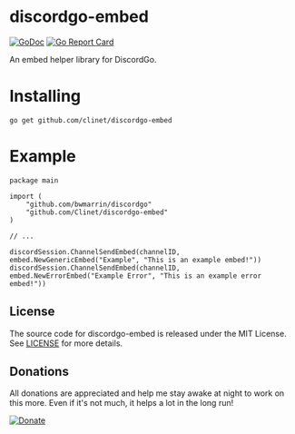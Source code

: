 # discordgo-embed

[![GoDoc](https://godoc.org/github.com/Clinet/discordgo-embed?status.svg)](https://godoc.org/github.com/Clinet/discordgo-embed)
[![Go Report Card](https://goreportcard.com/badge/github.com/Clinet/discordgo-embed)](https://goreportcard.com/report/github.com/Clinet/discordgo-embed)

An embed helper library for DiscordGo.

# Installing
`go get github.com/clinet/discordgo-embed`

# Example
```
package main

import (
    "github.com/bwmarrin/discordgo"
    "github.com/Clinet/discordgo-embed"
)

// ...

discordSession.ChannelSendEmbed(channelID, embed.NewGenericEmbed("Example", "This is an example embed!"))
discordSession.ChannelSendEmbed(channelID, embed.NewErrorEmbed("Example Error", "This is an example error embed!"))
```

## License
The source code for discordgo-embed is released under the MIT License. See [LICENSE](https://raw.githubusercontent.com/clinet/discordgo-embed/master/LICENSE) for more details.

## Donations
All donations are appreciated and help me stay awake at night to work on this more. Even if it's not much, it helps a lot in the long run!

[![Donate](https://img.shields.io/badge/Donate-PayPal-green.svg)](https://paypal.me/JoshuaDoes)

